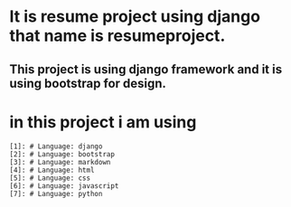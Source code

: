 # It is resume project using django that name is resumeproject.
## This project is using django framework and it is using bootstrap for design.


# in this project i am using
    [1]: # Language: django
    [2]: # Language: bootstrap
    [3]: # Language: markdown
    [4]: # Language: html
    [5]: # Language: css
    [6]: # Language: javascript
    [7]: # Language: python